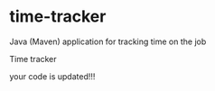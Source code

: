 # time-tracker
Java (Maven) application for tracking time on the job

Time tracker

your code is updated!!!
